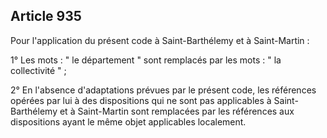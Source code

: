 Article 935
----
Pour l'application du présent code à Saint-Barthélemy et à Saint-Martin :

1° Les mots : " le département " sont remplacés par les mots : " la collectivité
" ;

2° En l'absence d'adaptations prévues par le présent code, les références
opérées par lui à des dispositions qui ne sont pas applicables à Saint-
Barthélemy et à Saint-Martin sont remplacées par les références aux dispositions
ayant le même objet applicables localement.

